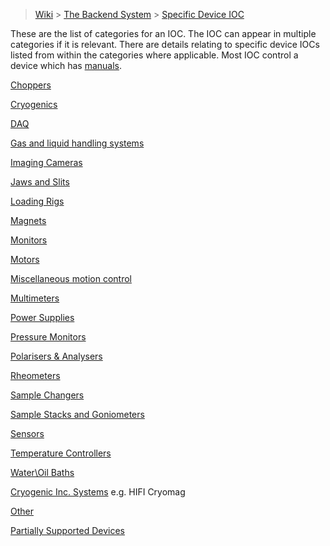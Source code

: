 > [Wiki](Home) > [The Backend System](The-Backend-System) > [Specific Device IOC](Specific-Device-IOC)

These are the list of categories for an IOC. The IOC can appear in multiple categories if it is relevant. There are details relating to specific device IOCs listed from within the categories where applicable. Most IOC control a device which has [manuals](Manuals).

[Choppers](Choppers)

[Cryogenics](Cryogenics)

[DAQ](Daq)

[Gas and liquid handling systems](Gas-And-Liquid-Handling-Systems)

[Imaging Cameras](Imaging-Cameras)

[Jaws and Slits](Jaws-and-slits)

[Loading Rigs](Loading-Rigs)

[Magnets](Magnets)

[Monitors](Monitors)

[Motors](Motor-IOCs)

[Miscellaneous motion control](Miscellaneous-Motion-Control)

[Multimeters](Multimeters)

[Power Supplies](Power-Supplies)

[Pressure Monitors](Pressure-Monitors)

[Polarisers & Analysers](Polarisers-and-Analysers)

[Rheometers](Rheometers)

[Sample Changers](Sample-Changers)

[Sample Stacks and Goniometers](Stacks-and-Gonios)

[Sensors](Sensors)

[Temperature Controllers](Temperature-Controllers)

[Water\Oil Baths](Water-Baths)

[Cryogenic Inc. Systems](Cryogenic-Inc-Systems) e.g. HIFI Cryomag

[Other](Other)

[Partially Supported Devices](Partially-Supported-Devices)
